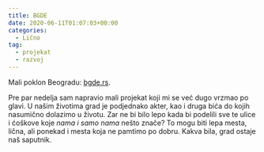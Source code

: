 ```yaml
---
title: BGDE
date: 2020-06-11T01:07:03+00:00
categories:
  - Lično
tag:
  - projekat
  - razvoj
---
```


Mali poklon Beogradu: [bgde.rs](https://bgde.rs).

<!-- more -->

Pre par nedelja sam napravio mali projekat koji mi se već dugo vrzmao po glavi. U našim životima grad je podjednako akter, kao i druga bića do kojih nasumično dolazimo u životu. Zar ne bi bilo lepo kada bi podelili sve te ulice i ćoškove koje _nama i samo nama_ nešto znače? To mogu biti lepa mesta, lična, ali ponekad i mesta koja ne pamtimo po dobru. Kakva bila, grad ostaje naš saputnik.
